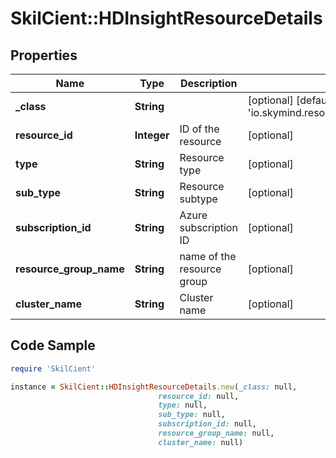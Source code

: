 # SkilCient::HDInsightResourceDetails

## Properties

Name | Type | Description | Notes
------------ | ------------- | ------------- | -------------
**_class** | **String** |  | [optional] [default to &#39;io.skymind.resource.model.subtypes.compute.HDInsightResourceDetails&#39;]
**resource_id** | **Integer** | ID of the resource | [optional] 
**type** | **String** | Resource type | [optional] 
**sub_type** | **String** | Resource subtype | [optional] 
**subscription_id** | **String** | Azure subscription ID | [optional] 
**resource_group_name** | **String** | name of the resource group | [optional] 
**cluster_name** | **String** | Cluster name | [optional] 

## Code Sample

```ruby
require 'SkilCient'

instance = SkilCient::HDInsightResourceDetails.new(_class: null,
                                 resource_id: null,
                                 type: null,
                                 sub_type: null,
                                 subscription_id: null,
                                 resource_group_name: null,
                                 cluster_name: null)
```


